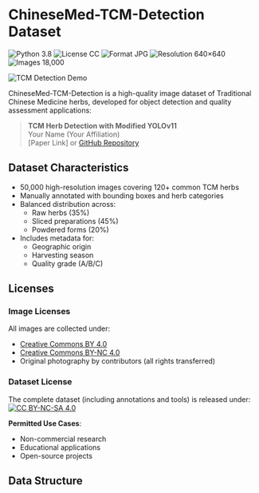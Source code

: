 # ChineseMed-TCM-Detection Dataset
![Python 3.8](https://img.shields.io/badge/python-3.8-blue.svg?style=plastic)
![License CC](https://img.shields.io/badge/license-CC-green.svg?style=plastic)
![Format JPG](https://img.shields.io/badge/format-JPG/PNG-green.svg?style=plastic)
![Resolution 640×640](https://img.shields.io/badge/resolution-640×640-green.svg?style=plastic)
![Images 18,000](https://img.shields.io/badge/images-18,000-green.svg?style=plastic)

![TCM Detection Demo](./tcm-teaser.jpg)

ChineseMed-TCM-Detection is a high-quality image dataset of Traditional Chinese Medicine herbs, developed for object detection and quality assessment applications:

> **TCM Herb Detection with Modified YOLOv11**  
> Your Name (Your Affiliation)  
> [Paper Link] or [GitHub Repository](https://github.com/yourname/ChineseMed-TCM-Detection)

## Dataset Characteristics
- 50,000 high-resolution images covering 120+ common TCM herbs
- Manually annotated with bounding boxes and herb categories
- Balanced distribution across:
  - Raw herbs (35%)
  - Sliced preparations (45%)
  - Powdered forms (20%)
- Includes metadata for:
  - Geographic origin
  - Harvesting season
  - Quality grade (A/B/C)

## Licenses
### Image Licenses
All images are collected under:
- [Creative Commons BY 4.0](https://creativecommons.org/licenses/by/4.0/)
- [Creative Commons BY-NC 4.0](https://creativecommons.org/licenses/by-nc/4.0/)
- Original photography by contributors (all rights transferred)

### Dataset License
The complete dataset (including annotations and tools) is released under:  
[![CC BY-NC-SA 4.0](https://licensebuttons.net/l/by-nc-sa/4.0/88x31.png)](https://creativecommons.org/licenses/by-nc-sa/4.0/)

**Permitted Use Cases**:
- Non-commercial research
- Educational applications
- Open-source projects

## Data Structure
